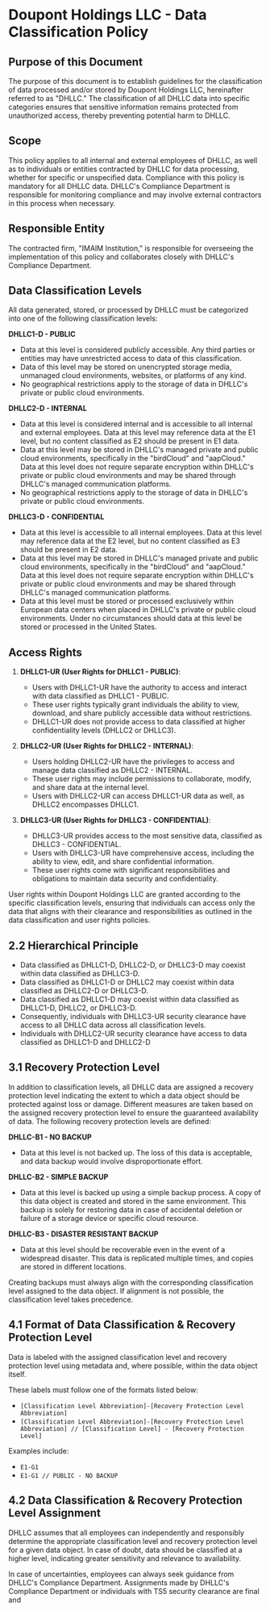 # Doupont Holdings LLC - Data Classification Policy

## Purpose of this Document
The purpose of this document is to establish guidelines for the classification of data processed and/or stored by Doupont Holdings LLC, hereinafter referred to as "DHLLC." The classification of all DHLLC data into specific categories ensures that sensitive information remains protected from unauthorized access, thereby preventing potential harm to DHLLC.

## Scope
This policy applies to all internal and external employees of DHLLC, as well as to individuals or entities contracted by DHLLC for data processing, whether for specific or unspecified data. Compliance with this policy is mandatory for all DHLLC data. DHLLC's Compliance Department is responsible for monitoring compliance and may involve external contractors in this process when necessary.

## Responsible Entity
The contracted firm, "IMAIM Institution," is responsible for overseeing the implementation of this policy and collaborates closely with DHLLC's Compliance Department.

## Data Classification Levels
All data generated, stored, or processed by DHLLC must be categorized into one of the following classification levels:

**DHLLC1-D - PUBLIC**
- Data at this level is considered publicly accessible. Any third parties or entities may have unrestricted access to data of this classification.
- Data of this level may be stored on unencrypted storage media, unmanaged cloud environments, websites, or platforms of any kind.
- No geographical restrictions apply to the storage of data in DHLLC's private or public cloud environments.

**DHLLC2-D - INTERNAL**
- Data at this level is considered internal and is accessible to all internal and external employees. Data at this level may reference data at the E1 level, but no content classified as E2 should be present in E1 data.
- Data at this level may be stored in DHLLC's managed private and public cloud environments, specifically in the "birdCloud" and "aapCloud." Data at this level does not require separate encryption within DHLLC's private or public cloud environments and may be shared through DHLLC's managed communication platforms.
- No geographical restrictions apply to the storage of data in DHLLC's private or public cloud environments.

**DHLLC3-D - CONFIDENTIAL**
- Data at this level is accessible to all internal employees. Data at this level may reference data at the E2 level, but no content classified as E3 should be present in E2 data.
- Data at this level may be stored in DHLLC's managed private and public cloud environments, specifically in the "birdCloud" and "aapCloud." Data at this level does not require separate encryption within DHLLC's private or public cloud environments and may be shared through DHLLC's managed communication platforms.
- Data at this level must be stored or processed exclusively within European data centers when placed in DHLLC's private or public cloud environments. Under no circumstances should data at this level be stored or processed in the United States.

## Access Rights


1. **DHLLC1-UR (User Rights for DHLLC1 - PUBLIC)**:
   - Users with DHLLC1-UR have the authority to access and interact with data classified as DHLLC1 - PUBLIC.
   - These user rights typically grant individuals the ability to view, download, and share publicly accessible data without restrictions.
   - DHLLC1-UR does not provide access to data classified at higher confidentiality levels (DHLLC2 or DHLLC3).

2. **DHLLC2-UR (User Rights for DHLLC2 - INTERNAL)**:
   - Users holding DHLLC2-UR have the privileges to access and manage data classified as DHLLC2 - INTERNAL.
   - These user rights may include permissions to collaborate, modify, and share data at the internal level.
   - Users with DHLLC2-UR can access DHLLC1-UR data as well, as DHLLC2 encompasses DHLLC1.

3. **DHLLC3-UR (User Rights for DHLLC3 - CONFIDENTIAL)**:
   - DHLLC3-UR provides access to the most sensitive data, classified as DHLLC3 - CONFIDENTIAL.
   - Users with DHLLC3-UR have comprehensive access, including the ability to view, edit, and share confidential information.
   - These user rights come with significant responsibilities and obligations to maintain data security and confidentiality.

User rights within Doupont Holdings LLC are granted according to the specific classification levels, ensuring that individuals can access only the data that aligns with their clearance and responsibilities as outlined in the data classification and user rights policies.

## 2.2 Hierarchical Principle
- Data classified as DHLLC1-D, DHLLC2-D, or DHLLC3-D may coexist within data classified as DHLLC3-D.
- Data classified as DHLLC1-D or DHLLC2 may coexist within data classified as DHLLC2-D or DHLLC3-D.
- Data classified as DHLLC1-D may coexist within data classified as DHLLC1-D, DHLLC2, or DHLLC3-D.
- Consequently, individuals with DHLLC3-UR security clearance have access to all DHLLC data across all classification levels.
- Individuals with DHLLC2-UR security clearance have access to data classified as DHLLC1-D and DHLLC2-D

## 3.1 Recovery Protection Level
In addition to classification levels, all DHLLC data are assigned a recovery protection level indicating the extent to which a data object should be protected against loss or damage. Different measures are taken based on the assigned recovery protection level to ensure the guaranteed availability of data. The following recovery protection levels are defined:

**DHLLC-B1 - NO BACKUP**
- Data at this level is not backed up. The loss of this data is acceptable, and data backup would involve disproportionate effort.

**DHLLC-B2 - SIMPLE BACKUP**
- Data at this level is backed up using a simple backup process. A copy of this data object is created and stored in the same environment. This backup is solely for restoring data in case of accidental deletion or failure of a storage device or specific cloud resource.

**DHLLC-B3 - DISASTER RESISTANT BACKUP**
- Data at this level should be recoverable even in the event of a widespread disaster. This data is replicated multiple times, and copies are stored in different locations.

Creating backups must always align with the corresponding classification level assigned to the data object. If alignment is not possible, the classification level takes precedence.

## 4.1 Format of Data Classification & Recovery Protection Level
Data is labeled with the assigned classification level and recovery protection level using metadata and, where possible, within the data object itself.

These labels must follow one of the formats listed below:
- ```[Classification Level Abbreviation]-[Recovery Protection Level Abbreviation]```
- ```[Classification Level Abbreviation]-[Recovery Protection Level Abbreviation] // [Classification Level] - [Recovery Protection Level]```

Examples include:
- ```E1-G1```
- ```E1-G1 // PUBLIC - NO BACKUP```

## 4.2 Data Classification & Recovery Protection Level Assignment
DHLLC assumes that all employees can independently and responsibly determine the appropriate classification level and recovery protection level for a given data object. In case of doubt, data should be classified at a higher level, indicating greater sensitivity and relevance to availability.

In case of uncertainties, employees can always seek guidance from DHLLC's Compliance Department. Assignments made by DHLLC's Compliance Department or individuals with TS5 security clearance are final and